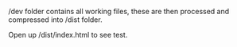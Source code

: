 /dev folder contains all working files, these are then processed and compressed into /dist folder.

Open up /dist/index.html to see test.
